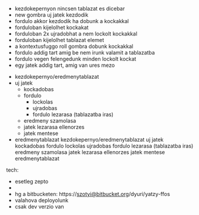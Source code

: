 - kezdokepernyon nincsen tablazat es dicebar
- new gombra uj jatek kezdodik
- fordulo akkor kezdodik ha dobunk a kockakkal
- forduloban kijelolhet kockakat
- forduloban 2x ujradobhat a nem lockolt kockakkal 
- forduloban kijelolhet tablazat elemet
- a kontextusfuggo roll gombra dobunk kockakkal
- fordulo addig tart amig be nem irunk valamit a tablazatba
- fordulo vegen felengedunk minden lockolt kockat
- egy jatek addig tart, amig van ures mezo


* kezdokepernyo/eredmenytablazat
* uj jatek
    * kockadobas
    * fordulo
        * lockolas
        * ujradobas
        * fordulo lezarasa (tablazatba iras)
    * eredmeny szamolasa
    * jatek lezarasa ellenorzes
    * jatek mentese
* eredmenytablazat
kezdokepernyo/eredmenytablazat
uj jatek
    kockadobas
    fordulo
        lockolas
        ujradobas
        fordulo lezarasa (tablazatba iras)
    eredmeny szamolasa
    jatek lezarasa ellenorzes
    jatek mentese
eredmenytablazat
    
    
tech:

* esetleg zepto
* <meta name="viewport" content="width=device-width">
* hg a bitbucketen: https://szotyi@bitbucket.org/dyuri/yatzy-ffos
* valahova deployolunk
* csak dev verzio van
